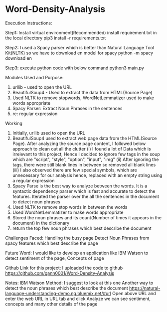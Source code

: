 # Word-Density-Analysis

Execution Instructions:

Step1:
Install virtual environment(Recommended)
install requirement.txt in the local directory
pip3 install -r requirements.txt

Step2:
I used a Spacy parser which is better than Natural Language Tool Kit(NLTK) so we have to download en model for spacy
python -m spacy download en

Step3:
execute python code with below command
python3  main.py


Modules Used and Purpose:
1. urllib - used to open the URL
2. BeautifulSoup4 - Used to extract the data from HTML(Source Page)
3. Used NLTK to remove stopwords, WordNetLemmatizer used to make words appropriate
4. Spacy Parser: Extract Noun Phrases in the sentences
5. re: regular expression

Working

1. Initially, urllib used to open the URL
2. BeautifulSoup4 used to extract web page data from the HTML(Source Page).
   After analyzing the source page content, I followed below approach to clean out all the clutter
    (i) I found a lot of Data which is irrelevant to this project, Hence I decided to ignore few tags in the soup which are "script", "style", "option", "input", "img"
    (ii) After ignoring the tags, there were still blank lines in between so removed all blank lines
    (iii) I also observed there are few special symbols, which are unnecessary for our analysis hence, replaced with an empty string using a regular expression
3. Spacy Parse is the best way to analyze between the words. It is a syntactic dependency parser which is fast and accurate to detect the features. Iterated the parser over the all the sentences in the document to detect noun phrases
4. Used NLTK to remove stop words in between the words
5. Used WordNetLemmatizer to make words appropriate
6. Stored the noun phrases and its count(Number of times it appears in the document) in the dictionary
7. return the top few noun phrases which best describe the document

Challenges Faced:
Handling the busy page
Detect Noun Phrases from spacy features which best describe the page

Future Word:
I would like to develop an application like IBM Watson to detect sentiment of the page, Concepts of page

Github Link for this project:
I uploaded the code to github
https://github.com/gann0001/Word-Density-Analysis

Notes:
IBM Watson Method: I suggest to look at this one
Another way to detect the noun phrases which best describe the document
https://natural-language-understanding-demo.ng.bluemix.net/#url
Open above URL and enter the web URL in URL tab and click Analyze
we can see sentiment, concepts and many other details of the page



